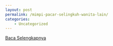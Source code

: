 ```yaml
---
layout: post
permalink: /mimpi-pacar-selingkuh-wanita-lain/
categories:
    - Uncategorized
---
```


[Baca Selengkapnya](/07)